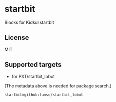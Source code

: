 # startbit

Blocks for Kidkul startbit
## License

MIT

## Supported targets

* for PXT/startbit_lobot

(The metadata above is needed for package search.)

```package
startbit=github:lamsd/startbit_lobot

```

